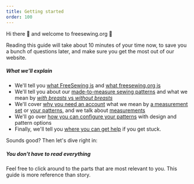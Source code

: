 ```yaml
---
title: Getting started
order: 100
---
```


Hi there 👋 and welcome to freesewing.org 🙂  

Reading this guide will take about 10 minutes of your time now,
to save you a bunch of questions later, and make sure you get the most out of our website.

##### What we'll explain

- We'll tell you [what FreeSewing is][1] and [what freesewing.org is][2]
- We'll tell you about our [made-to-measure sewing patterns][3]
  and what we mean by [_with breasts_ vs _without breasts_][4]
- We'll cover [why you need an account][5]
  what we mean by [a measurement set][6] or [your patterns][7], and we talk about [measurements][8]
- We'll go over [how you can configure your patterns][9] with design and pattern options
- Finally, we'll tell you [where you can get help][10] if you get stuck.

Sounds good? Then let's dive right in:

<ReadMore list />

<Tip>

##### You don't have to read everything

Feel free to click around to the parts that are most relevant to you.
This guide is more reference than story.

</Tip>

[1]: /docs/guide/what/

[2]: /docs/guide/website/

[3]: /docs/guide/mtm/

[4]: /docs/guide/breasts/

[5]: /docs/guide/account/

[6]: /docs/guide/people/

[7]: /docs/guide/patterns/

[8]: /docs/guide/measurements/

[9]: /docs/guide/options/

[10]: /docs/guide/help/
